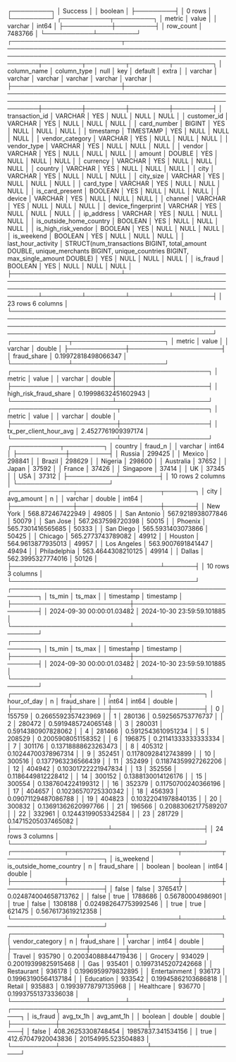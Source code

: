 ┌─────────┐
│ Success │
│ boolean │
├─────────┤
│ 0 rows  │
└─────────┘
┌───────────┬─────────┐
│  metric   │  value  │
│  varchar  │  int64  │
├───────────┼─────────┤
│ row_count │ 7483766 │
└───────────┴─────────┘
┌─────────────────────────┬──────────────────────────────────────────────────────────────────────────────────────────────────────────────────────────────────┬─────────┬─────────┬─────────┬─────────┐
│       column_name       │                                                           column_type                                                            │  null   │   key   │ default │  extra  │
│         varchar         │                                                             varchar                                                              │ varchar │ varchar │ varchar │ varchar │
├─────────────────────────┼──────────────────────────────────────────────────────────────────────────────────────────────────────────────────────────────────┼─────────┼─────────┼─────────┼─────────┤
│ transaction_id          │ VARCHAR                                                                                                                          │ YES     │ NULL    │ NULL    │ NULL    │
│ customer_id             │ VARCHAR                                                                                                                          │ YES     │ NULL    │ NULL    │ NULL    │
│ card_number             │ BIGINT                                                                                                                           │ YES     │ NULL    │ NULL    │ NULL    │
│ timestamp               │ TIMESTAMP                                                                                                                        │ YES     │ NULL    │ NULL    │ NULL    │
│ vendor_category         │ VARCHAR                                                                                                                          │ YES     │ NULL    │ NULL    │ NULL    │
│ vendor_type             │ VARCHAR                                                                                                                          │ YES     │ NULL    │ NULL    │ NULL    │
│ vendor                  │ VARCHAR                                                                                                                          │ YES     │ NULL    │ NULL    │ NULL    │
│ amount                  │ DOUBLE                                                                                                                           │ YES     │ NULL    │ NULL    │ NULL    │
│ currency                │ VARCHAR                                                                                                                          │ YES     │ NULL    │ NULL    │ NULL    │
│ country                 │ VARCHAR                                                                                                                          │ YES     │ NULL    │ NULL    │ NULL    │
│ city                    │ VARCHAR                                                                                                                          │ YES     │ NULL    │ NULL    │ NULL    │
│ city_size               │ VARCHAR                                                                                                                          │ YES     │ NULL    │ NULL    │ NULL    │
│ card_type               │ VARCHAR                                                                                                                          │ YES     │ NULL    │ NULL    │ NULL    │
│ is_card_present         │ BOOLEAN                                                                                                                          │ YES     │ NULL    │ NULL    │ NULL    │
│ device                  │ VARCHAR                                                                                                                          │ YES     │ NULL    │ NULL    │ NULL    │
│ channel                 │ VARCHAR                                                                                                                          │ YES     │ NULL    │ NULL    │ NULL    │
│ device_fingerprint      │ VARCHAR                                                                                                                          │ YES     │ NULL    │ NULL    │ NULL    │
│ ip_address              │ VARCHAR                                                                                                                          │ YES     │ NULL    │ NULL    │ NULL    │
│ is_outside_home_country │ BOOLEAN                                                                                                                          │ YES     │ NULL    │ NULL    │ NULL    │
│ is_high_risk_vendor     │ BOOLEAN                                                                                                                          │ YES     │ NULL    │ NULL    │ NULL    │
│ is_weekend              │ BOOLEAN                                                                                                                          │ YES     │ NULL    │ NULL    │ NULL    │
│ last_hour_activity      │ STRUCT(num_transactions BIGINT, total_amount DOUBLE, unique_merchants BIGINT, unique_countries BIGINT, max_single_amount DOUBLE) │ YES     │ NULL    │ NULL    │ NULL    │
│ is_fraud                │ BOOLEAN                                                                                                                          │ YES     │ NULL    │ NULL    │ NULL    │
├─────────────────────────┴──────────────────────────────────────────────────────────────────────────────────────────────────────────────────────────────────┴─────────┴─────────┴─────────┴─────────┤
│ 23 rows                                                                                                                                                                                  6 columns │
└────────────────────────────────────────────────────────────────────────────────────────────────────────────────────────────────────────────────────────────────────────────────────────────────────┘
┌─────────────┬─────────────────────┐
│   metric    │        value        │
│   varchar   │       double        │
├─────────────┼─────────────────────┤
│ fraud_share │ 0.19972818498066347 │
└─────────────┴─────────────────────┘
┌───────────────────────┬─────────────────────┐
│        metric         │        value        │
│        varchar        │       double        │
├───────────────────────┼─────────────────────┤
│ high_risk_fraud_share │ 0.19998632451602943 │
└───────────────────────┴─────────────────────┘
┌────────────────────────┬────────────────────┐
│         metric         │       value        │
│        varchar         │       double       │
├────────────────────────┼────────────────────┤
│ tx_per_client_hour_avg │ 2.4527761909397174 │
└────────────────────────┴────────────────────┘
┌───────────┬─────────┐
│  country  │ fraud_n │
│  varchar  │  int64  │
├───────────┼─────────┤
│ Russia    │  299425 │
│ Mexico    │  298841 │
│ Brazil    │  298629 │
│ Nigeria   │  298600 │
│ Australia │   37652 │
│ Japan     │   37592 │
│ France    │   37426 │
│ Singapore │   37414 │
│ UK        │   37345 │
│ USA       │   37312 │
├───────────┴─────────┤
│ 10 rows   2 columns │
└─────────────────────┘
┌──────────────┬───────────────────┬───────┐
│     city     │    avg_amount     │   n   │
│   varchar    │      double       │ int64 │
├──────────────┼───────────────────┼───────┤
│ New York     │  568.872467422949 │ 49805 │
│ San Antonio  │ 567.9218938077846 │ 50079 │
│ San Jose     │ 567.2637598720398 │ 50015 │
│ Phoenix      │ 565.7301416565685 │ 50333 │
│ San Diego    │ 565.5931403073866 │ 50425 │
│ Chicago      │ 565.2773743789082 │ 49912 │
│ Houston      │ 564.9613877935013 │ 49957 │
│ Los Angeles  │ 563.9007691841447 │ 49494 │
│ Philadelphia │ 563.4644308210125 │ 49914 │
│ Dallas       │ 562.3995327774016 │ 50126 │
├──────────────┴───────────────────┴───────┤
│ 10 rows                        3 columns │
└──────────────────────────────────────────┘
┌───────────────────────────┬────────────────────────────┐
│          ts_min           │           ts_max           │
│         timestamp         │         timestamp          │
├───────────────────────────┼────────────────────────────┤
│ 2024-09-30 00:00:01.03482 │ 2024-10-30 23:59:59.101885 │
└───────────────────────────┴────────────────────────────┘
┌───────────────────────────┬────────────────────────────┐
│          ts_min           │           ts_max           │
│         timestamp         │         timestamp          │
├───────────────────────────┼────────────────────────────┤
│ 2024-09-30 00:00:01.03482 │ 2024-10-30 23:59:59.101885 │
└───────────────────────────┴────────────────────────────┘
┌─────────────┬────────┬─────────────────────┐
│ hour_of_day │   n    │     fraud_share     │
│    int64    │ int64  │       double        │
├─────────────┼────────┼─────────────────────┤
│           0 │ 155759 │  0.2665592357423969 │
│           1 │ 280136 │   0.592565753776737 │
│           2 │ 280472 │  0.5919485724065148 │
│           3 │ 280031 │  0.5914380907828062 │
│           4 │ 281466 │  0.5912543610951234 │
│           5 │ 208529 │  0.2005908051158352 │
│           6 │ 196875 │ 0.21141333333333334 │
│           7 │ 301176 │ 0.13718888623263473 │
│           8 │ 405312 │ 0.10244700378967314 │
│           9 │ 352451 │ 0.11780928412743899 │
│          10 │ 300516 │  0.1377963236566439 │
│          11 │ 352499 │ 0.11874359927262206 │
│          12 │ 404942 │ 0.10301722221947834 │
│          13 │ 352556 │  0.1186449812228412 │
│          14 │ 300152 │  0.1388130014126176 │
│          15 │ 300554 │  0.1387604224199312 │
│          16 │ 352379 │ 0.11750700240366196 │
│          17 │ 404657 │ 0.10236570725330342 │
│          18 │ 456393 │ 0.09071129487086788 │
│          19 │ 404823 │ 0.10322041978840135 │
│          20 │ 300832 │ 0.13691362620997766 │
│          21 │ 196566 │ 0.20883062177589207 │
│          22 │ 332961 │ 0.12443199053342584 │
│          23 │ 281729 │ 0.14715205037465082 │
├─────────────┴────────┴─────────────────────┤
│ 24 rows                          3 columns │
└────────────────────────────────────────────┘
┌────────────┬─────────────────────────┬─────────┬──────────────────────┐
│ is_weekend │ is_outside_home_country │    n    │     fraud_share      │
│  boolean   │         boolean         │  int64  │        double        │
├────────────┼─────────────────────────┼─────────┼──────────────────────┤
│ false      │ false                   │ 3765417 │ 0.024874004658713762 │
│ false      │ true                    │ 1788686 │     0.56780004986901 │
│ true       │ false                   │ 1308188 │ 0.024982647753992546 │
│ true       │ true                    │  621475 │   0.5676173619212358 │
└────────────┴─────────────────────────┴─────────┴──────────────────────┘
┌─────────────────┬────────┬─────────────────────┐
│ vendor_category │   n    │     fraud_share     │
│     varchar     │ int64  │       double        │
├─────────────────┼────────┼─────────────────────┤
│ Travel          │ 935790 │ 0.20034088844719436 │
│ Grocery         │ 934029 │ 0.20019399825915468 │
│ Gas             │ 935401 │ 0.19973145207242668 │
│ Restaurant      │ 936178 │  0.1996959979832895 │
│ Entertainment   │ 936173 │ 0.19963190564137184 │
│ Education       │ 933542 │ 0.19945862103686818 │
│ Retail          │ 935883 │ 0.19939778797135968 │
│ Healthcare      │ 936770 │ 0.19937551373336038 │
└─────────────────┴────────┴─────────────────────┘
┌──────────┬────────────────────┬────────────────────┐
│ is_fraud │     avg_tx_1h      │     avg_amt_1h     │
│ boolean  │       double       │       double       │
├──────────┼────────────────────┼────────────────────┤
│ false    │ 408.26253308748454 │ 19857837.341534156 │
│ true     │ 412.67047920043836 │ 20154995.523504883 │
└──────────┴────────────────────┴────────────────────┘

